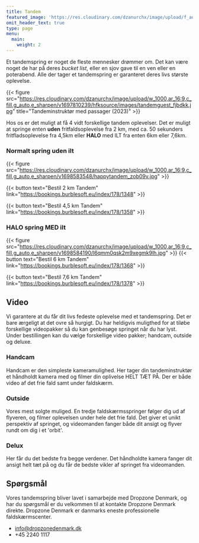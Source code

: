 ```yaml
---
title: Tandem
featured_image: 'https://res.cloudinary.com/dzanurchx/image/upload/f_auto/v1666304128/hfksource/images/tandem_o69ksg.png'
omit_header_text: true
type: page
menu:
  main:
    weight: 2
---
```


Et tandemspring er noget de fleste mennesker drømmer om. Det kan være noget de har på deres _bucket list_, eller en sjov gave til en ven eller en poterabend. Alle der tager et tandemspring er garanteret deres livs største oplevelse.

{{< figure src="https://res.cloudinary.com/dzanurchx/image/upload/w_1000,ar_16:9,c_fill,g_auto,e_sharpen/v1697810239/hfksource/images/tandemguest_fjbdkk.jpg" title="Tandeminstruktør med passager (2023)" >}}

Hos os er det muligt at få 4 vidt forskellige tandem oplevelser. Det er muligt at springe enten **uden** fritfaldsoplevelse fra 2 km, med ca. 50 sekunders fritfladsoplevelse fra 4,5km eller **HALO** med ILT fra enten 6km eller 7,6km. 

### Normalt spring uden ilt

{{< figure src="https://res.cloudinary.com/dzanurchx/image/upload/w_1000,ar_16:9,c_fill,g_auto,e_sharpen/v1698583548/happytandem_zob09v.jpg" >}}


{{< button text="Bestil 2 km Tandem" link="https://bookings.burblesoft.eu/index/178/1348" >}}

{{< button text="Bestil 4,5 km Tandem" link="https://bookings.burblesoft.eu/index/178/1358" >}}


### HALO spring MED ilt

{{< figure src="https://res.cloudinary.com/dzanurchx/image/upload/w_1000,ar_16:9,c_fill,g_auto,e_sharpen/v1698584190/l6qmm0qsk2m9xegmk9lh.jpg" >}}
{{< button text="Bestil 6 km Tandem" link="https://bookings.burblesoft.eu/index/178/1368" >}}

{{< button text="Bestil 7,6 km Tandem" link="https://bookings.burblesoft.eu/index/178/1378" >}}

## Video

Vi garantere at du får dit livs fedeste oplevelse med et tandemspring. Det er bare ærgeligt at det ovre så hurgigt. Du har heldigvis muligthed for at tiløbe forskellige videopakker så du kan genbesøge springet når du har lyst. Under bestillingen kan du vælge forskellige video pakker; handcam, outside og deluxe.

### Handcam

Handcam er den simpleste kameramulighed. Her tager din tandeminstruktør et håndholdt kamera med og filmer din oplivelse HELT TÆT PÅ. Der er både video af det frie fald samt under faldskærm.

### Outside

Vores mest solgte muliged. En tredje faldskærmsspringer følger dig ud af flyveren, og filmer oplevelsen under hele det frie fald. Det giver et unikt perspektiv af springet, og videomanden fanger både dit ansigt og flyver rundt om dig i et 'orbit'.

### Delux

Her får du det bedste fra begge verdener. Det håndholdte kamera fanger dit ansigt helt tæt på og du får de bedste vikler af springet fra videomanden.

## Spørgsmål

Vores tandemspring bliver lavet i samarbejde med Dropzone Denmark, og har du spørgsmål er du velkommen til at kontakte Dropzone Denmark direkte. Dropzone Denmark er danmarks eneste professionelle faldskærmscenter. 

- info@dropzonedenmark.dk
- +45 2240 1117
